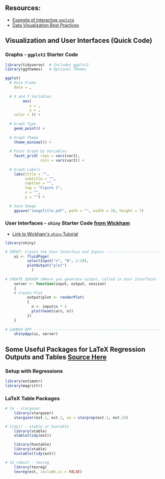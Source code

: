 ## Resources:
* [Example of interactive `ggplot`s](https://htmlpreview.github.io/?https://github.com/Daniel-Carpenter/Coding-Resources/blob/master/R/Visualization/Interative%20Graphs%20(plotly)/Example.html)
* [Data Visualization Best Practices](https://socviz.co/lookatdata.html)

## Visualization and User Interfaces (Quick Code)

### Graphs - `ggplot2` Starter Code

```r
library(tidyverse) 	# Includes ggplot2
library(ggthemes)	# Optional Themes

ggplot(
  # Data Frame
	data = ,
			
  # X and Y Variables
		aes(
		   x = ,
		   y = ,
	color = )) +
	  
  # Graph Type
	geom_point() +
	  
  # Graph Theme
	theme_minimal() +
	  
  # Facet Graph by Variables
	facet_grid(	rows = vars(var1),
				cols = vars(var2)) +
  
  # Graph Labels
	labs(title = "",
		 subtitle = "",
		 caption = "",
		 tag = "Figure 1",
		 x = "",
		 y = "") +
	  
  # Save Image
	ggsave("imageTitle.pdf", path = "", width = 10, height = 7)	
```
	
### User Interfaces - `shiny` Starter Code [from Wickham](https://mastering-shiny.org/action-workflow.html#getting-help)
* [Link to Wickham's `shiny` Tutorial](https://mastering-shiny.org/)


```r
library(shiny)

# INPUT: Create the User Interface and Inputs -------------------------------------------------
	ui <- fluidPage(
		  selectInput("n", "N", 1:10),
		  plotOutput("plot")
			)
	
# CREATE SERVER (Where you generate output, called in User Interface) ------------------------------
	server <- function(input, output, session) 
	{
	# Create Plot
		  output$plot <- renderPlot(
		  {
		    n <- input$n * 2
		    plot(head(cars, n))
		  })
	}
	
# LAUNCH APP ----------------------------------------------------------------------------------------
	shinyApp(ui, server)

```


## Some Useful Packages for LaTeX Regression Outputs and Tables [Source Here](https://declaredesign.org/r/estimatr/articles/regression-tables.html)

### Setup with Regressions
```r
library(estimatr)
library(magrittr)
```


### LaTeX Table Packages
```r
# lm - stargazer
	library(stargazer)
	stargazer(est.1, est.2, se = starprep(est.1, est.2))

# tidy() - xtable or huxtable
	library(xtable)
	xtable(tidy(est))

	library(huxtable)
	library(xtable)
	huxtable(tidy(est))

# lm_robust - texreg
	library(texreg)
	texreg(est, include.ci = FALSE)
```
